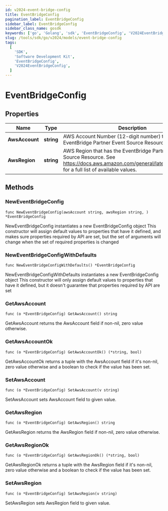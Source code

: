```yaml
---
id: v2024-event-bridge-config
title: EventBridgeConfig
pagination_label: EventBridgeConfig
sidebar_label: EventBridgeConfig
sidebar_class_name: gosdk
keywords: ['go', 'Golang', 'sdk', 'EventBridgeConfig', 'V2024EventBridgeConfig']
slug: /tools/sdk/go/v2024/models/event-bridge-config
tags:
  [
    'SDK',
    'Software Development Kit',
    'EventBridgeConfig',
    'V2024EventBridgeConfig',
  ]
---
```


# EventBridgeConfig

## Properties

| Name | Type | Description | Notes |
| --- | --- | --- | --- |
| **AwsAccount** | **string** | AWS Account Number (12-digit number) that has the EventBridge Partner Event Source Resource. |
| **AwsRegion** | **string** | AWS Region that has the EventBridge Partner Event Source Resource. See https://docs.aws.amazon.com/general/latest/gr/rande.html for a full list of available values. |

## Methods

### NewEventBridgeConfig

`func NewEventBridgeConfig(awsAccount string, awsRegion string, ) *EventBridgeConfig`

NewEventBridgeConfig instantiates a new EventBridgeConfig object This constructor will assign default values to properties that have it defined, and makes sure properties required by API are set, but the set of arguments will change when the set of required properties is changed

### NewEventBridgeConfigWithDefaults

`func NewEventBridgeConfigWithDefaults() *EventBridgeConfig`

NewEventBridgeConfigWithDefaults instantiates a new EventBridgeConfig object This constructor will only assign default values to properties that have it defined, but it doesn't guarantee that properties required by API are set

### GetAwsAccount

`func (o *EventBridgeConfig) GetAwsAccount() string`

GetAwsAccount returns the AwsAccount field if non-nil, zero value otherwise.

### GetAwsAccountOk

`func (o *EventBridgeConfig) GetAwsAccountOk() (*string, bool)`

GetAwsAccountOk returns a tuple with the AwsAccount field if it's non-nil, zero value otherwise and a boolean to check if the value has been set.

### SetAwsAccount

`func (o *EventBridgeConfig) SetAwsAccount(v string)`

SetAwsAccount sets AwsAccount field to given value.

### GetAwsRegion

`func (o *EventBridgeConfig) GetAwsRegion() string`

GetAwsRegion returns the AwsRegion field if non-nil, zero value otherwise.

### GetAwsRegionOk

`func (o *EventBridgeConfig) GetAwsRegionOk() (*string, bool)`

GetAwsRegionOk returns a tuple with the AwsRegion field if it's non-nil, zero value otherwise and a boolean to check if the value has been set.

### SetAwsRegion

`func (o *EventBridgeConfig) SetAwsRegion(v string)`

SetAwsRegion sets AwsRegion field to given value.
